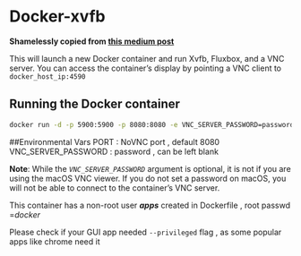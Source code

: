 # Docker-xvfb

**Shamelessly copied from [this medium post](https://medium.com/dot-debug/running-chrome-in-a-docker-container-a55e7f4da4a8)**

This will launch a new Docker container and run Xvfb, Fluxbox, and a VNC server. You can access the container’s display by pointing a VNC client to `docker_host_ip:4590`

## Running the Docker container

```bash
docker run -d -p 5900:5900 -p 8080:8080 -e VNC_SERVER_PASSWORD=password --user apps  iluvmonero/docker-xvfb
```

##Environmental Vars
PORT : NoVNC port , default 8080
VNC_SERVER_PASSWORD : password , can be left blank 

**Note**: While the _`VNC_SERVER_PASSWORD`_ argument is optional, it is not if you are using the macOS VNC viewer. If you do not set a password on macOS, you will not be able to connect to the container’s VNC server.

This container has a non-root user **_apps_** created in Dockerfile , root passwd =_docker_

Please check if your GUI app needed `--privileged` flag , as some popular apps like chrome need it
